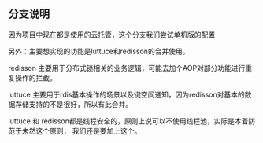 ## 分支说明
因为项目中现在都是使用的云托管，这个分支我们尝试单机版的配置

另外：主要想实现的功能是luttuce和redisson的合并使用。

redisson 主要用于分布式锁相关的业务逻辑，可能去加个AOP对部分功能进行重复操作的拦截。

luttuce 主要用于rdis基本操作的场景以及键空间通知，因为redisson对基本的数据存储支持的不是很好，所以有此合并。

luttuce 和 redisson都是线程安全的，原则上说可以不使用线程池，实际是本着防范于未然这个原则，
我们还是要加上这个。